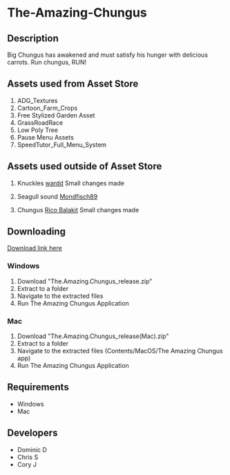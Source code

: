 # The-Amazing-Chungus

## Description
Big Chungus has awakened and must satisfy his hunger with delicious carrots. Run chungus, RUN!

## Assets used from Asset Store
1. ADG_Textures
2. Cartoon_Farm_Crops
3. Free Stylized Garden Asset
4. GrassRoadRace
5. Low Poly Tree
6. Pause Menu Assets
7. SpeedTutor_Full_Menu_System
## Assets used outside of Asset Store
1. Knuckles
[wardd](https://sketchfab.com/3d-models/ugandan-knuckles-d6d71193eaf7498e81d84ec10eb2b576)
Small changes made

2. Seagull sound
[Mondfisch89](https://freesound.org/people/Yudena/sounds/377575/)

3. Chungus
[Rico Balakit](https://poly.google.com/view/5BJ2H5mE48Y)
Small changes made


## Downloading 
[Download link here](https://github.com/syncronard/The-Amazing-Chungus/releases/tag/v1.0)
### Windows
1. Download "The.Amazing.Chungus_release.zip"
2. Extract to a folder
3. Navigate to the extracted files
4. Run The Amazing Chungus Application
### Mac
1. Download "The.Amazing.Chungus_release(Mac).zip"
2. Extract to a folder
3. Navigate to the extracted files (Contents/MacOS/The Amazing Chungus app)
4. Run The Amazing Chungus Application

## Requirements
* Windows 
* Mac

## Developers
* Dominic D
* Chris S
* Cory J


